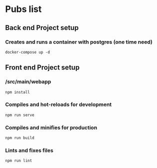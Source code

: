 # Pubs list
## Back end Project setup
### Creates and runs a container with postgres (one time need)
```
docker-compose up -d
```

## Front end Project setup
### /src/main/webapp
```
npm install
```

### Compiles and hot-reloads for development
```
npm run serve
```

### Compiles and minifies for production
```
npm run build
```

### Lints and fixes files
```
npm run lint
```
